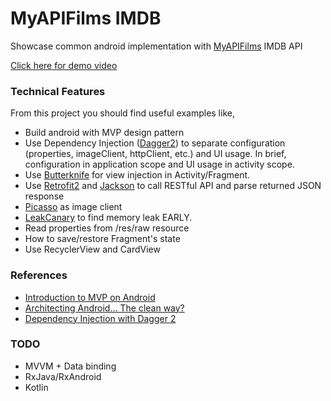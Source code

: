 # MyAPIFilms IMDB

Showcase common android implementation with [MyAPIFilms](http://api.myapifilms.com/index.do) IMDB API
<!--
<img height="380" src="https://github.com/rascalyen/ApiMovies/blob/master/screenshot/00.png" />
<img height="380" src="https://github.com/rascalyen/ApiMovies/blob/master/screenshot/01.png" />
<img height="380" src="https://github.com/rascalyen/ApiMovies/blob/master/screenshot/02.png" />
<br>
-->
[Click here for demo video](http://tinyurl.com/zcpotsl)


### Technical Features
From this project you should find useful examples like,

* Build android with MVP design pattern
* Use Dependency Injection ([Dagger2](http://google.github.io/dagger/)) to separate configuration (properties, imageClient, httpClient, etc.) and UI usage. In brief, configuration in application scope and UI usage in activity scope.
* Use [Butterknife](https://github.com/JakeWharton/butterknife) for view injection in Activity/Fragment.
* Use [Retrofit2](http://square.github.io/retrofit/) and [Jackson](https://github.com/FasterXML/jackson) to call RESTful API and parse returned JSON response
* [Picasso](http://square.github.io/picasso/) as image client
* [LeakCanary](https://github.com/square/leakcanary) to find memory leak EARLY.
* Read properties from /res/raw resource
* How to save/restore Fragment's state
* Use RecyclerView and CardView


### References
- [Introduction to MVP on Android](https://github.com/konmik/konmik.github.io/wiki/Introduction-to-Model-View-Presenter-on-Android)
- [Architecting Android… The clean way?](http://fernandocejas.com/2014/09/03/architecting-android-the-clean-way/)
- [Dependency Injection with Dagger 2](https://guides.codepath.com/android/Dependency-Injection-with-Dagger-2)


### TODO
- MVVM + Data binding
- RxJava/RxAndroid
- Kotlin
